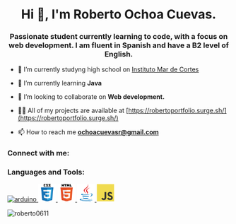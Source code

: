 <h1 align="center">Hi 👋, I'm Roberto Ochoa Cuevas.</h1>
<h3 align="center">Passionate student currently learning to code, with a focus on web development. I am fluent in Spanish and have a B2 level of English.</h3>

- 🔭 I’m currently studyng high school on [Instituto Mar de Cortes](https://institutomardecortes.edu.mx/)

- 🌱 I’m currently learning **Java**

- 👯 I’m looking to collaborate on **Web development.**

- 👨‍💻 All of my projects are available at [https://robertoportfolio.surge.sh/](https://robertoportfolio.surge.sh/)

- 📫 How to reach me **ochoacuevasr@gmail.com**

<h3 align="left">Connect with me:</h3>
<p align="left">
</p>

<h3 align="left">Languages and Tools:</h3>
<p align="left"> <a href="https://www.arduino.cc/" target="_blank" rel="noreferrer"> <img src="https://cdn.worldvectorlogo.com/logos/arduino-1.svg" alt="arduino" width="40" height="40"/> </a> <a href="https://www.w3schools.com/css/" target="_blank" rel="noreferrer"> <img src="https://raw.githubusercontent.com/devicons/devicon/master/icons/css3/css3-original-wordmark.svg" alt="css3" width="40" height="40"/> </a> <a href="https://www.w3.org/html/" target="_blank" rel="noreferrer"> <img src="https://raw.githubusercontent.com/devicons/devicon/master/icons/html5/html5-original-wordmark.svg" alt="html5" width="40" height="40"/> </a> <a href="https://www.java.com" target="_blank" rel="noreferrer"> <img src="https://raw.githubusercontent.com/devicons/devicon/master/icons/java/java-original.svg" alt="java" width="40" height="40"/> </a> <a href="https://developer.mozilla.org/en-US/docs/Web/JavaScript" target="_blank" rel="noreferrer"> <img src="https://raw.githubusercontent.com/devicons/devicon/master/icons/javascript/javascript-original.svg" alt="javascript" width="40" height="40"/> </a> </p>

<p><img align="center" src="https://github-readme-stats.vercel.app/api/top-langs?username=roberto0611&show_icons=true&theme=dark&locale=en&layout=compact" alt="roberto0611" /></p>
